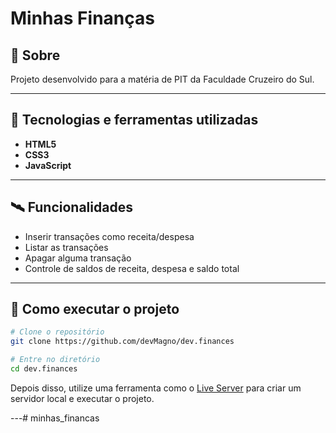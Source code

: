 # Minhas Finanças

## 📖 Sobre
Projeto desenvolvido para a matéria de PIT da Faculdade Cruzeiro do Sul.

---

## 🚀 Tecnologias e ferramentas utilizadas
- **HTML5**
- **CSS3**
- **JavaScript**

---

## 🛰️ Funcionalidades
- Inserir transações como receita/despesa
- Listar as transações
- Apagar alguma transação
- Controle de saldos de receita, despesa e saldo total

---

## 🔧 Como executar o projeto
```bash
# Clone o repositório
git clone https://github.com/devMagno/dev.finances

# Entre no diretório
cd dev.finances
```
Depois disso, utilize uma ferramenta como o [Live Server](https://marketplace.visualstudio.com/items?itemName=ritwickdey.LiveServer) para criar um servidor local e executar o projeto.

---#   m i n h a s _ f i n a n c a s  
 